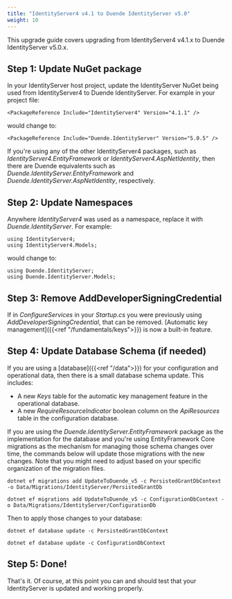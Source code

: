 ```yaml
---
title: "IdentityServer4 v4.1 to Duende IdentityServer v5.0"
weight: 10
---
```


This upgrade guide covers upgrading from IdentityServer4 v4.1.x to Duende IdentityServer v5.0.x.

## Step 1: Update NuGet package

In your IdentityServer host project, update the IdentityServer NuGet being used from IdentityServer4 to Duende IdentityServer. 
For example in your project file:

```
<PackageReference Include="IdentityServer4" Version="4.1.1" />
```

would change to: 

```
<PackageReference Include="Duende.IdentityServer" Version="5.0.5" />
```

If you're using any of the other IdentityServer4 packages, such as *IdentityServer4.EntityFramework* or *IdentityServer4.AspNetIdentity*, then there are Duende equivalents such as *Duende.IdentityServer.EntityFramework* and *Duende.IdentityServer.AspNetIdentity*, respectively.

## Step 2: Update Namespaces

Anywhere *IdentityServer4* was used as a namespace, replace it with *Duende.IdentityServer*. For example:

```
using IdentityServer4;
using IdentityServer4.Models;
```

would change to:

```
using Duende.IdentityServer;
using Duende.IdentityServer.Models;
```

## Step 3: Remove AddDeveloperSigningCredential

If in *ConfigureServices* in your *Startup.cs* you were previously using *AddDeveloperSigningCredential*, that can be removed. 
[Automatic key management]({{<ref "/fundamentals/keys">}}) is now a built-in feature.

## Step 4: Update Database Schema (if needed)

If you are using a [database]({{<ref "/data">}}) for your configuration and operational data, then there is a small database schema update.
This includes:

* A new *Keys* table for the automatic key management feature in the operational database.
* A new *RequireResourceIndicator* boolean column on the *ApiResources* table in the configuration database.

If you are using the *Duende.IdentityServer.EntityFramework* package as the implementation for the database and you're using EntityFramework Core migrations as the mechanism for managing those schema changes over time, the commands below will update those migrations with the new changes.
Note that you might need to adjust based on your specific organization of the migration files.

```
dotnet ef migrations add UpdateToDuende_v5 -c PersistedGrantDbContext -o Data/Migrations/IdentityServer/PersistedGrantDb

dotnet ef migrations add UpdateToDuende_v5 -c ConfigurationDbContext -o Data/Migrations/IdentityServer/ConfigurationDb
```

Then to apply those changes to your database:

```
dotnet ef database update -c PersistedGrantDbContext

dotnet ef database update -c ConfigurationDbContext
```

## Step 5: Done!

That's it. Of course, at this point you can and should test that your IdentityServer is updated and working properly.
